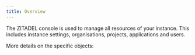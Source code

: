 ```yaml
---
title: Overview
---
```


The ZITADEL console is used to manage all resources of your instance. 
This includes instance settings, organisations, projects, applications and users.

More details on the specific objects:

